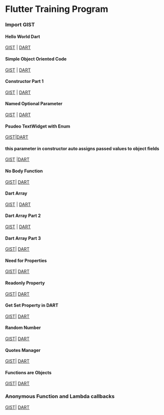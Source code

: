 # Flutter Training Program

### Import GIST


#### Hello World Dart
[GIST](https://gist.github.com/vivekduttamishra/f0af89b42adeabe3bbe33d19f167a07e)
| [DART](https://dartpad.dartlang.org/f0af89b42adeabe3bbe33d19f167a07e)


#### Simple Object Oriented Code
[GIST](https://gist.github.com/vivekduttamishra/e55ea937c4f471c801b03aa806810a1f)
| [DART](https://dartpad.dartlang.org/e55ea937c4f471c801b03aa806810a1f)


#### Constructor Part 1

[GIST](https://gist.github.com/vivekduttamishra/e269265466988a92ea453e84792e67a6)
| [DART](https://dartpad.dartlang.org/e269265466988a92ea453e84792e67a6)

#### Named Optional Parameter

[GIST](https://gist.github.com/vivekduttamishra/23b5a9825fdd939f7702ff3657d36af7) |
[DART](https://dartpad.dartlang.org/23b5a9825fdd939f7702ff3657d36af7) 

#### Psudeo TextWidget with Enum

[GIST](https://gist.github.com/vivekduttamishra/39f13d42ea0c1c100b82f0b7768c2cb6)|[DART](https://dartpad.dartlang.org/39f13d42ea0c1c100b82f0b7768c2cb6)



#### this parameter in constructor auto assigns passed values to object fields

[GIST](https://gist.github.com/vivekduttamishra/2fe3ecff80649a94718f9e822449d490)
|[DART](https://dartpad.dartlang.org/2fe3ecff80649a94718f9e822449d490)

#### No Body Function 
[GIST](https://gist.github.com/vivekduttamishra/0647c51a0c6dfdbcae8f1db786321106)|
[DART](https://dartpad.dartlang.org/0647c51a0c6dfdbcae8f1db786321106)


#### Dart Array

[GIST](https://gist.github.com/vivekduttamishra/3053f245c3fbc8bbd180f214b304b3fd) |
[DART](https://dartpad.dartlang.org/3053f245c3fbc8bbd180f214b304b3fd) 


#### Dart Array Part 2

[GIST](https://gist.github.com/vivekduttamishra/42a5f4a25c5731b60274a72439c80eb9) |
[DART](https://dartpad.dartlang.org/42a5f4a25c5731b60274a72439c80eb9) 


#### Dart Array Part 3

[GIST](https://gist.github.com/vivekduttamishra/9e462a635e353f73be531b4586ebcbfc)|
[DART](https://dartpad.dartlang.org/9e462a635e353f73be531b4586ebcbfc)


#### Need for Properties

[GIST](https://gist.github.com/vivekduttamishra/763ffc1f5de155c00bd8d7a756ab19fe)|
[DART](https://dartpad.dartlang.org/763ffc1f5de155c00bd8d7a756ab19fe)

#### Readonly Property

[GIST](https://gist.github.com/vivekduttamishra/dc0912d8afe40bf251138163958a3183)|
[DART](https://dartpad.dartlang.org/dc0912d8afe40bf251138163958a3183)


#### Get Set Property in DART

[GIST](https://gist.github.com/vivekduttamishra/104159847beb557d6307a133afadcfb6)|
[DART](https://dartpad.dartlang.org/104159847beb557d6307a133afadcfb6)


#### Random Number 

[GIST](https://gist.github.com/vivekduttamishra/2c1364c33e2778378978a1c15895489f)|
[DART](https://dartpad.dartlang.org/2c1364c33e2778378978a1c15895489f)


#### Quotes Manager

[GIST](https://gist.github.com/vivekduttamishra/e478ce2b339c73f0f0a31189dcd74482)|
[DART](https://dartpad.dartlang.org/e478ce2b339c73f0f0a31189dcd74482)


#### Functions are Objects

[GIST](https://gist.github.com/vivekduttamishra/d8ce39627f99a887055645d8e9a8fc4a)|
[DART](https://dartpad.dartlang.org/d8ce39627f99a887055645d8e9a8fc4a)


### Anonymous Function and Lambda callbacks

[GIST](https://gist.github.com/vivekduttamishra/47f1bbc0abf9cdf69d719be497809e5d)|
[DART](https://dartpad.dartlang.org/47f1bbc0abf9cdf69d719be497809e5d)